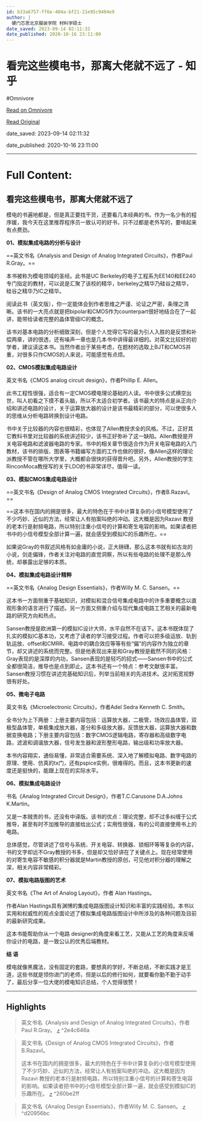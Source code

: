 ```yaml
---
id: b33a6757-ff6e-404a-bf21-21e95c9404e9
author: |
  硬门芯思​北京服装学院 材料学硕士
date_saved: 2023-09-14 02:11:32
date_published: 2020-10-16 23:11:00
---
```


# 看完这些模电书，那离大佬就不远了 - 知乎
#Omnivore

[Read on Omnivore](https://omnivore.app/me/https-zhuanlan-zhihu-com-p-203498383-18a9250d736)

[Read Original](https://zhuanlan.zhihu.com/p/203498383)

date_saved: 2023-09-14 02:11:32

date_published: 2020-10-16 23:11:00

--- 

# Full Content: 

## 看完这些模电书，那离大佬就不远了

模电的书遍地都是，但是真正要找干货，还要看几本经典的书。作为一名少有的程序媛，我今天在这里推荐程序员一致认可的好书，只不过都是老外写的，要啃起来有点费劲。

**01、模拟集成电路的分析与设计**

==英文书名《Analysis and Design of Analog Integrated Circuits》，作者Paul R.Gray。==

本书被称为模电领域的圣经。此书是UC Berkeley的电子工程系为EE140和EE240专门指定的教材，可以说是汇聚了该校的精华，berkeley之精华乃硅谷之精华，硅谷之精华乃IC之精华。

阅读此书（英文版），你一定能体会到作者思维之严谨、论证之严密，条理之清晰。该书的一大亮点就是把bipolar和CMOS作为counterpart很好地结合在了一起讲，能带给读者完整的晶体管级IC的概念。

该书对基本电路的分析细致深刻，但是个人觉得它写的最为引人入胜的是反馈和补偿两章，讲的很透，还有噪声一章也是几本书中讲得最详细的。对英文比较好的初学者，建议读这本书。当然作者出于某些考虑，在题材的选取上BJT和CMOS并重，对很多只作CMOS的人来说，可能感觉有点烦。

**02、CMOS模拟集成电路设计**

英文书名《CMOS analog circuit design》，作者Phillip E. Allen。

此书工程性很强，适合有一定CMOS模电理论基础的人读。书中很多公式横空出世，叫人初看之下摸不着头脑，所以不太适合初学者。该书最大的特点是从正向介绍和讲述电路的设计，关于运算放大器的设计是该书最精彩的部分，可以使很多人的思维从分析电路转换到设计电路。

书中关于比较器的内容也很精彩，也体现了Allen教授求全的风格。不过，正好其它教科书里对比较器的系统讲述较少，该书正好弥补了这一缺陷。Allen教授是开关电容电路和滤波器电路的专家。书中的相关章节很适合作为开关电容电路的入门教材，该书的排版、图表等书籍编写方面的工作也做的很好。像Allen这样的理论派教授不管在哪所大学里，大概都会很快的获得晋升吧。另外，Allen教授的学生RinconMoca教授写的关于LDO的书非常详尽，值得一读。

**03、模拟CMOS集成电路设计**

==英文书名《Design of Analog CMOS Integrated Circuits》，作者B.RazavI。==

==这本书在国内的拥趸很多，最大的特色在于书中计算复杂的小信号模型使用了不少巧妙、近似的方法，经常让人有拍案叫绝的冲动。这大概是因为Razavi 教授的老本行是射频电路，所以特别注重小信号的计算和寄生电容的影响。如果读者把书中的小信号模型全部计算一遍，就会感受到模拟IC的乐趣所在。==

如果说Gray的书叙述风格有如金庸的小说，正大磅礴，那么这本书就有如古龙的小说，剑走偏锋，作者关注对电路的直觉洞察，所以有些电路的处理不是那么传统，却暴露出足够的本质。

**04、模拟集成电路设计精粹**

==英文书名《Analog Design Essentials》，作者Willy M. C. Sansen。==

这本书一方面侧重于基础知识，对模拟和混合信号集成电路中的许多重要概念以直观形象的语言进行了描述。另一方面又侧重介绍与现代集成电路工艺相关的最新电路的研究方向和热点。

Sansen教授是欧洲第一的模拟IC设计大师，水平自然不在话下。这本书既体现了扎实的模拟IC基本功，又考虑了读者的学习接受过程。作者可以把多级运放、轨到轨运放、offset和CMRR、电路中的耦合效应等等有些“偏”的内容作为独立的章节，却又讲述的系统而完整。但是他表现出来是和Gray教授是截然不同的风格：Gray表现的是深厚的内功，Sansen表现的是轻巧的招式——Sansen书中的公式全都很简洁，推导也是点到即止。这本书还有一个特点：参考文献很丰富。Sansen教授习惯在讲述完基础知识后，列举当前相关的先进技术。这对拓宽视野很有好处。

**05、微电子电路**

英文书名《Microelectronic Circuits》，作者Adel Sedra Kenneth C. Smith。

全书分为上下两册：上册主要内容包括：运算放大器，二极管，场效应晶体管，双极型晶体管，单极集成放大器，差分和多级放大器，反馈放大器，运算放大器和数据变换电路；下册主要内容包括：数字CMOS逻辑电路，寄存器和高级数字电路，滤波和调谐放大器，信号发生器和波形整形电路，输出级和功率放大器。

本书内容翔实，通俗易懂，非常适合需要系统、深入地了解模拟电路、数字电路的原理、使用、仿真的tx门，还有pspice实例，很难得的。而且，这本书更新的速度还是挺快的，能跟上现在的实际水平。

**06、模拟集成电路设计**

书名《Analog Integrated Circuit Design》，作者T.C.Carusone D.A.Johns K.Martin。

又是一本贼贵的书，还没有中译版。该书的优点：理论完整，却不过多纠缠于公式推导，甚至有时不加推导的直接给出公式；实用性很强，有的公司直接使用书上的电路。

总体感觉，尽管讲述了信号与系统、开关电容、转换器、锁相环等等复杂的内容，书的文字却远不Gray教授的书多，但是却又恰好讲在了关键点上。现在经常使用的对寄生电容不敏感的积分器就是Martin教授的原创，可见他对积分器的理解之深，相关内容非常精彩。

**07、模拟电路版图的艺术**

英文书名《The Art of Analog Layout》，作者 Alan Hastings。

作者Alan Hastings具有渊博的集成电路版图设计知识和丰富的实践经验。本书以实用和权威性的观点全面论述了模拟集成电路版图设计中所涉及的各种问题及目前的最新研究成果。

这本书能帮助你从一个电路 designer的角度来看工艺，又能从工艺的角度来反哺你设计的电路，是一致公认的优秀后端教材。

**结 语**

模电就像黑魔法，没有固定的套路，要想真的学好，不断总结，不断实践才是王道，这些书就是领你进门的老师，但是以后的修行如何，就要看你勤不勤于动手了，最后分享一位大佬的模电知识总结，个人觉得很赞！

---

## Highlights

> 英文书名《Analysis and Design of Analog Integrated Circuits》，作者Paul R.Gray。 [⤴️](https://omnivore.app/me/https-zhuanlan-zhihu-com-p-203498383-18a9250d736#2e4c646a-b57c-4ba3-b19a-7093e702af7d)  ^2e4c646a

> 英文书名《Design of Analog CMOS Integrated Circuits》，作者B.RazavI。
> 
> 这本书在国内的拥趸很多，最大的特色在于书中计算复杂的小信号模型使用了不少巧妙、近似的方法，经常让人有拍案叫绝的冲动。这大概是因为Razavi 教授的老本行是射频电路，所以特别注重小信号的计算和寄生电容的影响。如果读者把书中的小信号模型全部计算一遍，就会感受到模拟IC的乐趣所在。 [⤴️](https://omnivore.app/me/https-zhuanlan-zhihu-com-p-203498383-18a9250d736#260be2ff-b410-42fa-b946-0f16906898b9)  ^260be2ff

> 英文书名《Analog Design Essentials》，作者Willy M. C. Sansen。 [⤴️](https://omnivore.app/me/https-zhuanlan-zhihu-com-p-203498383-18a9250d736#d20956bc-ec54-4582-b3e2-66a252cb15ec)  ^d20956bc

